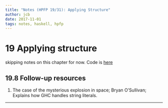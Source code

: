 ```yaml
---
title: "Notes (HPFP 19/31): Applying Structure"
author: jcb
date: 2017-11-01
tags: notes, haskell, hpfp
---
```


# 19 Applying structure

skipping notes on this chapter for now. Code is [here](https://github.com/johnchandlerburnham/haskellbook/blob/master/19/applyingstructure/app/Main.hs)

## 19.8 Follow-up resources

1. The case of the mysterious explosion in space; Bryan O’Sullivan;
Explains how GHC handles string literals.

---

